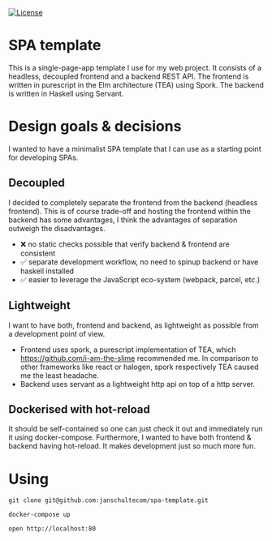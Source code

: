 [![License](http://img.shields.io/:license-Apache%202-blue.svg)](http://www.apache.org/licenses/LICENSE-2.0.txt)

# SPA template
This is a single-page-app template I use for my web project. It consists of a headless, decoupled frontend and a backend REST API. The frontend is written in purescript in the Elm architecture (TEA) using Spork. The backend is written in Haskell using Servant.

# Design goals & decisions
I wanted to have a minimalist SPA template that I can use as a starting point for developing SPAs. 

## Decoupled
I decided to completely separate the frontend from the backend (headless frontend). This is of course trade-off and hosting the frontend within the backend has some advantages, I think the advantages of separation outweigh the disadvantages.

* :x: no static checks possible that verify backend & frontend are consistent 
* :white_check_mark: separate development workflow, no need to spinup backend or have haskell installed
* :white_check_mark: easier to leverage the JavaScript eco-system (webpack, parcel, etc.)

## Lightweight
I want to have both, frontend and backend, as lightweight as possible from a development point of view. 

* Frontend uses spork, a purescript implementation of TEA, which https://github.com/i-am-the-slime recommended me. In comparison to other frameworks like react or halogen, spork respectively TEA caused me the least headache. 
* Backend uses servant as a lightweight http api on top of a http server. 

## Dockerised with hot-reload
It should be self-contained so one can just check it out and immediately run it using docker-compose. Furthermore, I wanted to have both frontend & backend having hot-reload. It makes development just so much more fun.

# Using

```
git clone git@github.com:janschultecom/spa-template.git

docker-compose up

open http://localhost:80
```
